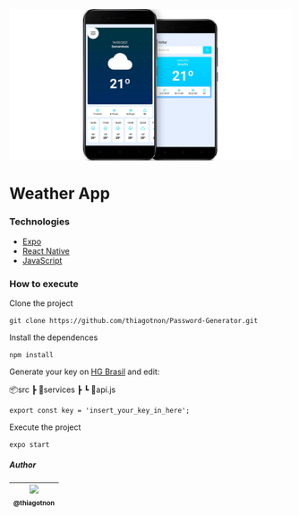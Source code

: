 ![](https://raw.githubusercontent.com/thiagotnon/weather_app/main/assets/screenshot.png)

# Weather App

### Technologies

- [Expo](https://expo.io "Expo")
- [React Native](https://reactnative.dev "React Native")
- [JavaScript](https://developer.mozilla.org/pt-BR/docs/Web/JavaScript "JavaScript")

### How to execute

Clone the project

````
git clone https://github.com/thiagotnon/Password-Generator.git
````

Install the dependences

````
npm install
````
Generate your key on [HG Brasil](https://hgbrasil.com/status/weather "HG Brasil") and edit: 

📦src
 ┣ 📂services
 ┣ ┗ 📜api.js

````
export const key = 'insert_your_key_in_here';
````
Execute the project

````
expo start
````


##### Author

| [<img src="https://avatars1.githubusercontent.com/u/36268854?s=460&u=9b59c9a1dfde74644844dff5469a9657e81c1aff&v=4" width="115"><br><sub>@thiagotnon</sub>](https://github.com/thiagotnon) |
| :---------------------------------------------------------------------------------------------------------------------------------------------------------------------------------------: |